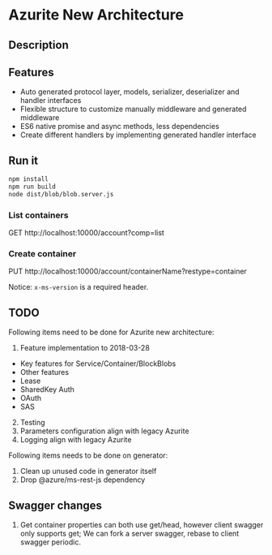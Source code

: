 # Azurite New Architecture

## Description

## Features

* Auto generated protocol layer, models, serializer, deserializer and handler interfaces
* Flexible structure to customize manually middleware and generated middleware
* ES6 native promise and async methods, less dependencies
* Create different handlers by implementing generated handler interface

## Run it

```bash
npm install
npm run build
node dist/blob/blob.server.js
```

### List containers

GET http://localhost:10000/account?comp=list

### Create container

PUT http://localhost:10000/account/containerName?restype=container

Notice: `x-ms-version` is a required header.

## TODO

Following items need to be done for Azurite new architecture:

1. Feature implementation to 2018-03-28
  * Key features for Service/Container/BlockBlobs
  * Other features
  * Lease
  * SharedKey Auth
  * OAuth
  * SAS
2. Testing
3. Parameters configuration align with legacy Azurite
4. Logging align with legacy Azurite

Following items needs to be done on generator:

1. Clean up unused code in generator itself
2. Drop @azure/ms-rest-js dependency

## Swagger changes

1. Get container properties can both use get/head, however client swagger only supports get; We can fork a server swagger, rebase to client swagger periodic.